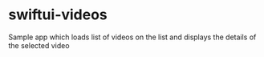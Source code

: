 # swiftui-videos
Sample app which loads list of videos on the list and displays the details of the selected video
